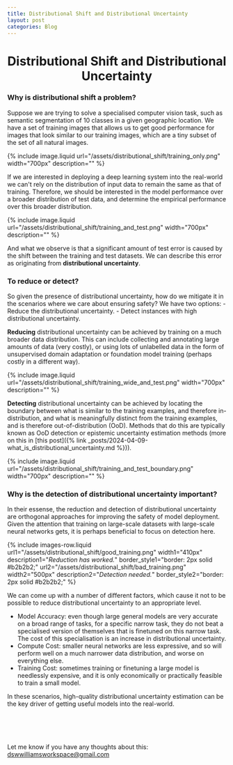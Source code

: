 ```yaml
---
title: Distributional Shift and Distributional Uncertainty
layout: post
categories: Blog
---
```


<h1 align="center">Distributional Shift and Distributional Uncertainty</h1>

<h3 align="left">Why is distributional shift a problem?</h3>
Suppose we are trying to solve a specialised computer vision task, such as semantic segmentation of 10 classes in a given geographic location.
We have a set of training images that allows us to get good performance for images that look similar to our training images, which are a tiny subset of the set of all natural images.

{% include image.liquid url="/assets/distributional_shift/training_only.png" width="700px" description="" %}

If we are interested in deploying a deep learning system into the real-world we can't rely on the distribution of input data to remain the same as that of training.
Therefore, we should be interested in the model performance over a broader distribution of test data, and determine the empirical performance over this broader distribution.

{% include image.liquid url="/assets/distributional_shift/training_and_test.png" width="700px" description="" %}

And what we observe is that a significant amount of test error is caused by the shift between the training and test datasets.
We can describe this error as originating from **distributional uncertainty**.

<h3 align="left">To reduce or detect?</h3>
So given the presence of distributional uncertainty, how do we mitigate it in the scenarios where we care about ensuring safety?
We have two options:
- Reduce the distributional uncertainty.
- Detect instances with high distributional uncertainty.

**Reducing** distributional uncertainty can be achieved by training on a much broader data distribution.
This can include collecting and annotating large amounts of data (very costly), or using lots of unlabelled data in the form of unsupervised domain adaptation or foundation model training (perhaps costly in a different way).

{% include image.liquid url="/assets/distributional_shift/training_wide_and_test.png" width="700px" description="" %}

**Detecting** distributional uncertainty can be achieved by locating the boundary between what is similar to the training examples, and therefore in-distribution, and what is meaningfully distinct from the training examples, and is therefore out-of-distribution (OoD).
Methods that do this are typically known as OoD detection or epistemic uncertainty estimation methods (more on this in [this post]({% link _posts/2024-04-09-what_is_distributional_uncertainty.md %})).

{% include image.liquid url="/assets/distributional_shift/training_and_test_boundary.png" width="700px" description="" %}







### Why is the detection of distributional uncertainty important?
In their essense, the reduction and detection of distributional uncertainty are orthogonal approaches for improving the safety of model deployment.
Given the attention that training on large-scale datasets with large-scale neural networks gets, it is perhaps beneficial to focus on detection here.

{% include images-row.liquid 
  url1="/assets/distributional_shift/good_training.png" width1="410px" description1="$\textit{Reduction has worked.}$" border_style1="border: 2px solid #b2b2b2;"
  url2="/assets/distributional_shift/bad_training.png" width2="500px" description2="$\textit{Detection needed.}$" border_style2="border: 2px solid #b2b2b2;"
%}

We can come up with a number of different factors, which cause it not to be possible to reduce distributional uncertainty to an appropriate level.
- Model Accuracy: even though large general models are very accurate on a broad range of tasks, for a specific narrow task, they do not beat a specialised version of themselves that is finetuned on this narrow task. The cost of this specialisation is an increase in distributional uncertainty.
- Compute Cost: smaller neural networks are less expressive, and so will perform well on a much narrower data distribution, and worse on everything else.
- Training Cost: sometimes training or finetuning a large model is needlessly expensive, and it is only economically or practically feasible to train a small model.

In these scenarios, high-quality distributional uncertainty estimation can be the key driver of getting useful models into the real-world.



<br><br><br><br>
Let me know if you have any thoughts about this: <a href="mailto:dswwilliamsworkspace@gmail.com">dswwilliamsworkspace@gmail.com</a>